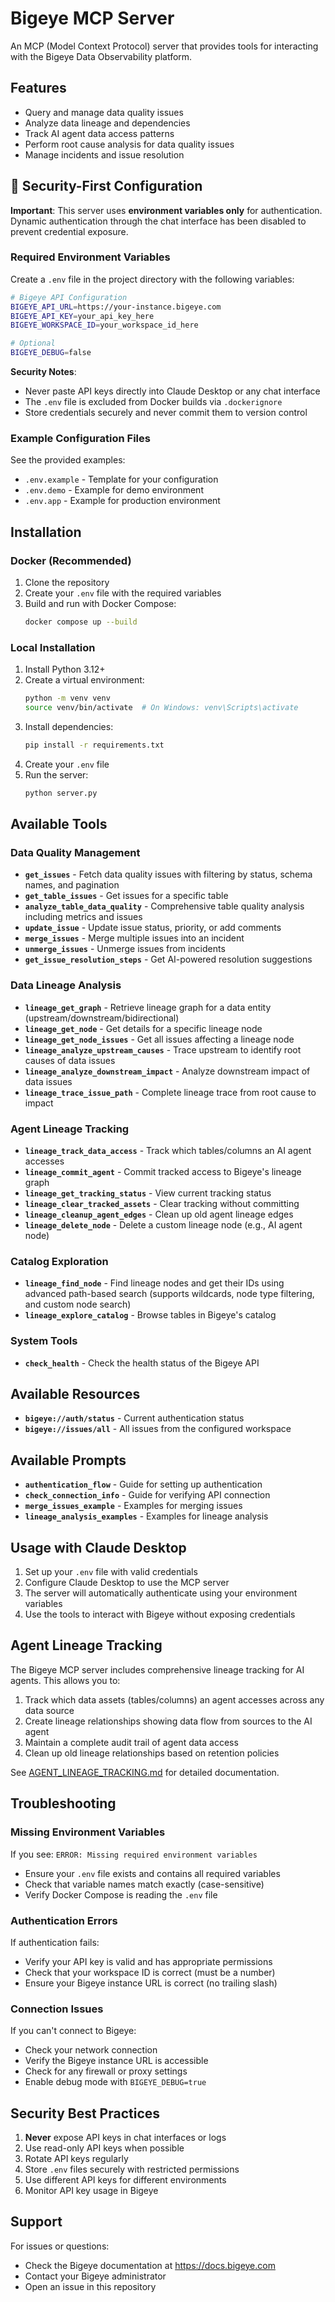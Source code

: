 # Bigeye MCP Server

An MCP (Model Context Protocol) server that provides tools for interacting with the Bigeye Data Observability platform.

## Features

- Query and manage data quality issues
- Analyze data lineage and dependencies
- Track AI agent data access patterns
- Perform root cause analysis for data quality issues
- Manage incidents and issue resolution

## 🔐 Security-First Configuration

**Important**: This server uses **environment variables only** for authentication. Dynamic authentication through the chat interface has been disabled to prevent credential exposure.

### Required Environment Variables

Create a `.env` file in the project directory with the following variables:

```bash
# Bigeye API Configuration
BIGEYE_API_URL=https://your-instance.bigeye.com
BIGEYE_API_KEY=your_api_key_here
BIGEYE_WORKSPACE_ID=your_workspace_id_here

# Optional
BIGEYE_DEBUG=false
```

**Security Notes**:
- Never paste API keys directly into Claude Desktop or any chat interface
- The `.env` file is excluded from Docker builds via `.dockerignore`
- Store credentials securely and never commit them to version control

### Example Configuration Files

See the provided examples:
- `.env.example` - Template for your configuration
- `.env.demo` - Example for demo environment
- `.env.app` - Example for production environment

## Installation

### Docker (Recommended)

1. Clone the repository
2. Create your `.env` file with the required variables
3. Build and run with Docker Compose:
   ```bash
   docker compose up --build
   ```

### Local Installation

1. Install Python 3.12+
2. Create a virtual environment:
   ```bash
   python -m venv venv
   source venv/bin/activate  # On Windows: venv\Scripts\activate
   ```
3. Install dependencies:
   ```bash
   pip install -r requirements.txt
   ```
4. Create your `.env` file
5. Run the server:
   ```bash
   python server.py
   ```

## Available Tools

### Data Quality Management

- **`get_issues`** - Fetch data quality issues with filtering by status, schema names, and pagination
- **`get_table_issues`** - Get issues for a specific table
- **`analyze_table_data_quality`** - Comprehensive table quality analysis including metrics and issues
- **`update_issue`** - Update issue status, priority, or add comments
- **`merge_issues`** - Merge multiple issues into an incident
- **`unmerge_issues`** - Unmerge issues from incidents
- **`get_issue_resolution_steps`** - Get AI-powered resolution suggestions

### Data Lineage Analysis

- **`lineage_get_graph`** - Retrieve lineage graph for a data entity (upstream/downstream/bidirectional)
- **`lineage_get_node`** - Get details for a specific lineage node
- **`lineage_get_node_issues`** - Get all issues affecting a lineage node
- **`lineage_analyze_upstream_causes`** - Trace upstream to identify root causes of data issues
- **`lineage_analyze_downstream_impact`** - Analyze downstream impact of data issues
- **`lineage_trace_issue_path`** - Complete lineage trace from root cause to impact

### Agent Lineage Tracking

- **`lineage_track_data_access`** - Track which tables/columns an AI agent accesses
- **`lineage_commit_agent`** - Commit tracked access to Bigeye's lineage graph
- **`lineage_get_tracking_status`** - View current tracking status
- **`lineage_clear_tracked_assets`** - Clear tracking without committing
- **`lineage_cleanup_agent_edges`** - Clean up old agent lineage edges
- **`lineage_delete_node`** - Delete a custom lineage node (e.g., AI agent node)

### Catalog Exploration

- **`lineage_find_node`** - Find lineage nodes and get their IDs using advanced path-based search (supports wildcards, node type filtering, and custom node search)
- **`lineage_explore_catalog`** - Browse tables in Bigeye's catalog

### System Tools

- **`check_health`** - Check the health status of the Bigeye API

## Available Resources

- **`bigeye://auth/status`** - Current authentication status
- **`bigeye://issues/all`** - All issues from the configured workspace

## Available Prompts

- **`authentication_flow`** - Guide for setting up authentication
- **`check_connection_info`** - Guide for verifying API connection
- **`merge_issues_example`** - Examples for merging issues
- **`lineage_analysis_examples`** - Examples for lineage analysis

## Usage with Claude Desktop

1. Set up your `.env` file with valid credentials
2. Configure Claude Desktop to use the MCP server
3. The server will automatically authenticate using your environment variables
4. Use the tools to interact with Bigeye without exposing credentials

## Agent Lineage Tracking

The Bigeye MCP server includes comprehensive lineage tracking for AI agents. This allows you to:

1. Track which data assets (tables/columns) an agent accesses across any data source
2. Create lineage relationships showing data flow from sources to the AI agent
3. Maintain a complete audit trail of agent data access
4. Clean up old lineage relationships based on retention policies

See [AGENT_LINEAGE_TRACKING.md](AGENT_LINEAGE_TRACKING.md) for detailed documentation.

## Troubleshooting

### Missing Environment Variables

If you see: `ERROR: Missing required environment variables`
- Ensure your `.env` file exists and contains all required variables
- Check that variable names match exactly (case-sensitive)
- Verify Docker Compose is reading the `.env` file

### Authentication Errors

If authentication fails:
- Verify your API key is valid and has appropriate permissions
- Check that your workspace ID is correct (must be a number)
- Ensure your Bigeye instance URL is correct (no trailing slash)

### Connection Issues

If you can't connect to Bigeye:
- Check your network connection
- Verify the Bigeye instance URL is accessible
- Check for any firewall or proxy settings
- Enable debug mode with `BIGEYE_DEBUG=true`

## Security Best Practices

1. **Never** expose API keys in chat interfaces or logs
2. Use read-only API keys when possible
3. Rotate API keys regularly
4. Store `.env` files securely with restricted permissions
5. Use different API keys for different environments
6. Monitor API key usage in Bigeye

## Support

For issues or questions:
- Check the Bigeye documentation at https://docs.bigeye.com
- Contact your Bigeye administrator
- Open an issue in this repository
